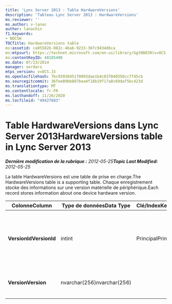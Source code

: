 ```yaml
---
title: 'Lync Server 2013 : Table HardwareVersions'
description: 'Tableau Lync Server 2013 : HardwareVersions'
ms.reviewer: ''
ms.author: v-lanac
author: lanachin
f1.keywords:
- NOCSH
TOCTitle: HardwareVersions table
ms:assetid: ca05582b-082c-4bab-9233-36fc9434dbca
ms:mtpsurl: https://technet.microsoft.com/en-us/library/Gg398839(v=OCS.15)
ms:contentKeyID: 48185406
ms.date: 07/23/2014
manager: serdars
mtps_version: v=OCS.15
ms.openlocfilehash: 7bc93938451f0093dae1b4c037040350cc7f45cb
ms.sourcegitcommit: 36fee89bb887bea4f18b19f17a8c69daf5bc423d
ms.translationtype: MT
ms.contentlocale: fr-FR
ms.lasthandoff: 11/26/2020
ms.locfileid: "49427683"
---
```

# <a name="hardwareversions-table-in-lync-server-2013"></a><span data-ttu-id="4aaba-103">Table HardwareVersions dans Lync Server 2013</span><span class="sxs-lookup"><span data-stu-id="4aaba-103">HardwareVersions table in Lync Server 2013</span></span>

<div data-xmlns="http://www.w3.org/1999/xhtml">

<div class="topic" data-xmlns="http://www.w3.org/1999/xhtml" data-msxsl="urn:schemas-microsoft-com:xslt" data-cs="https://msdn.microsoft.com/">

<div data-asp="https://msdn2.microsoft.com/asp">



</div>

<div id="mainSection">

<div id="mainBody"><span data-ttu-id="4aaba-104">

<span> </span></span><span class="sxs-lookup"><span data-stu-id="4aaba-104">

<span> </span></span></span>

<span data-ttu-id="4aaba-105">_**Dernière modification de la rubrique :** 2012-05-25_</span><span class="sxs-lookup"><span data-stu-id="4aaba-105">_**Topic Last Modified:** 2012-05-25_</span></span>

<span data-ttu-id="4aaba-106">La table HardwareVersions est une table de prise en charge.</span><span class="sxs-lookup"><span data-stu-id="4aaba-106">The HardwareVersions table is a supporting table.</span></span> <span data-ttu-id="4aaba-107">Chaque enregistrement stocke des informations sur une version matérielle de périphérique.</span><span class="sxs-lookup"><span data-stu-id="4aaba-107">Each record stores information about one device hardware version.</span></span>


<table>
<colgroup>
<col style="width: 25%" />
<col style="width: 25%" />
<col style="width: 25%" />
<col style="width: 25%" />
</colgroup>
<thead>
<tr class="header">
<th><span data-ttu-id="4aaba-108">Colonne</span><span class="sxs-lookup"><span data-stu-id="4aaba-108">Column</span></span></th>
<th><span data-ttu-id="4aaba-109">Type de données</span><span class="sxs-lookup"><span data-stu-id="4aaba-109">Data Type</span></span></th>
<th><span data-ttu-id="4aaba-110">Clé/Index</span><span class="sxs-lookup"><span data-stu-id="4aaba-110">Key/Index</span></span></th>
<th><span data-ttu-id="4aaba-111">Détails</span><span class="sxs-lookup"><span data-stu-id="4aaba-111">Details</span></span></th>
</tr>
</thead>
<tbody>
<tr class="odd">
<td><p><span data-ttu-id="4aaba-112"><strong>VersionId</strong></span><span class="sxs-lookup"><span data-stu-id="4aaba-112"><strong>VersionId</strong></span></span></p></td>
<td><p><span data-ttu-id="4aaba-113">int</span><span class="sxs-lookup"><span data-stu-id="4aaba-113">int</span></span></p></td>
<td><p><span data-ttu-id="4aaba-114">Principal</span><span class="sxs-lookup"><span data-stu-id="4aaba-114">Primary</span></span></p></td>
<td><p><span data-ttu-id="4aaba-115">Numéro unique identifiant cette version matérielle.</span><span class="sxs-lookup"><span data-stu-id="4aaba-115">Unique number identifying this hardware version.</span></span></p></td>
</tr>
<tr class="even">
<td><p><span data-ttu-id="4aaba-116"><strong>Version</strong></span><span class="sxs-lookup"><span data-stu-id="4aaba-116"><strong>Version</strong></span></span></p></td>
<td><p><span data-ttu-id="4aaba-117">nvarchar(256)</span><span class="sxs-lookup"><span data-stu-id="4aaba-117">nvarchar(256)</span></span></p></td>
<td><p> </p></td>
<td><p><span data-ttu-id="4aaba-118">Version matérielle.</span><span class="sxs-lookup"><span data-stu-id="4aaba-118">Hardware version.</span></span></p></td>
</tr>
</tbody>
</table><span data-ttu-id="4aaba-119">


</div>

<span> </span>

</div>

</div>

</span><span class="sxs-lookup"><span data-stu-id="4aaba-119">


</div>

<span> </span>

</div>

</div>

</span></span></div>

